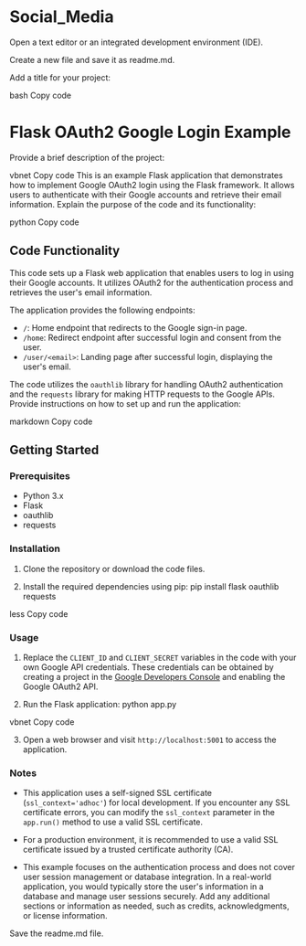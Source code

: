 # Social_Media
Open a text editor or an integrated development environment (IDE).

Create a new file and save it as readme.md.

Add a title for your project:

bash
Copy code
# Flask OAuth2 Google Login Example
Provide a brief description of the project:

vbnet
Copy code
This is an example Flask application that demonstrates how to implement Google OAuth2 login using the Flask framework. It allows users to authenticate with their Google accounts and retrieve their email information.
Explain the purpose of the code and its functionality:

python
Copy code
## Code Functionality

This code sets up a Flask web application that enables users to log in using their Google accounts. It utilizes OAuth2 for the authentication process and retrieves the user's email information.

The application provides the following endpoints:

- `/`: Home endpoint that redirects to the Google sign-in page.
- `/home`: Redirect endpoint after successful login and consent from the user.
- `/user/<email>`: Landing page after successful login, displaying the user's email.

The code utilizes the `oauthlib` library for handling OAuth2 authentication and the `requests` library for making HTTP requests to the Google APIs.
Provide instructions on how to set up and run the application:

markdown
Copy code
## Getting Started

### Prerequisites
- Python 3.x
- Flask
- oauthlib
- requests

### Installation
1. Clone the repository or download the code files.

2. Install the required dependencies using pip:
pip install flask oauthlib requests

less
Copy code

### Usage
1. Replace the `CLIENT_ID` and `CLIENT_SECRET` variables in the code with your own Google API credentials. These credentials can be obtained by creating a project in the [Google Developers Console](https://console.developers.google.com/apis/credentials) and enabling the Google OAuth2 API.

2. Run the Flask application:
python app.py

vbnet
Copy code

3. Open a web browser and visit `http://localhost:5001` to access the application.

### Notes
- This application uses a self-signed SSL certificate (`ssl_context='adhoc'`) for local development. If you encounter any SSL certificate errors, you can modify the `ssl_context` parameter in the `app.run()` method to use a valid SSL certificate.

- For a production environment, it is recommended to use a valid SSL certificate issued by a trusted certificate authority (CA).

- This example focuses on the authentication process and does not cover user session management or database integration. In a real-world application, you would typically store the user's information in a database and manage user sessions securely.
Add any additional sections or information as needed, such as credits, acknowledgments, or license information.

Save the readme.md file.
